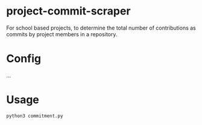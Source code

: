 # project-commit-scraper
For school based projects, to determine the total number of contributions as commits by project members in a repository.

# Config

...

# Usage
```
python3 commitment.py
```

